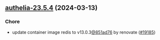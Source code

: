 

## [authelia-23.5.4](https://github.com/truecharts/charts/compare/authelia-23.5.3...authelia-23.5.4) (2024-03-13)

### Chore



- update container image redis to v13.0.3[@851ad76](https://github.com/851ad76) by renovate ([#19185](https://github.com/truecharts/charts/issues/19185))